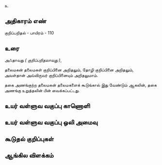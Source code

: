 உ


## அதிகாரம் எண்

குறிப்பறிதல் - பாயிரம் - 110 	
## உரை

அஃதாவது _( குறிப்பறிதலாவது )_,  

தலைமகன் தலைமகள் குறிப்பினை அறிதலும், 
தோழி குறிப்பினை அறிதலும்,  
அவள்தான் அவ்விருவர் குறிப்பினையும் அறிதலுமாம்.  

தகை அணங்குற்ற தலைமகன் தலைமகளைக் கூடுங்கால் இது வேண்டும் ஆகலின்,
தகை அணங்கு உறுத்தலின் பின் வைக்கப்பட்டது.

## உயர் வள்ளுவ வகுப்பு காணொளி


## உயர் வள்ளுவ வகுப்பு ஒலி அமைவு 


## கூடுதல் குறிப்புகள்


## ஆங்கில விளக்கம்

